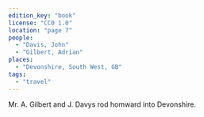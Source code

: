```yaml
---
edition_key: "book"
license: "CC0 1.0"
location: "page 7"
people:
  - "Davis, John"
  - "Gilbert, Adrian"
places:
  - "Devonshire, South West, GB"
tags:
  - "travel"
---
```

Mr. A. Gilbert and J. Davys rod
homward into Devonshire.
